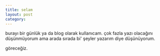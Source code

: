 ```yaml
---
title: selam
layout: post
category: 
---
```


burayı bir günlük ya da blog olarak kullanıcam. çok fazla yazı olacağını düşünmüyorum ama arada sırada bi' şeyler yazarım diye düşünüyorum. 

göreceğiz.